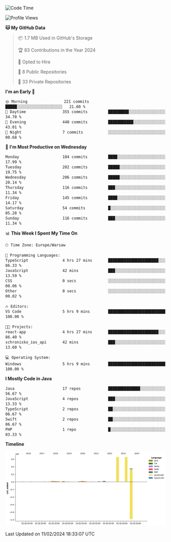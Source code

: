 <!--START_SECTION:waka-->
![Code Time](http://img.shields.io/badge/Code%20Time-169%20hrs%209%20mins-blue)

![Profile Views](http://img.shields.io/badge/Profile%20Views-0-blue)

**🐱 My GitHub Data** 

> 📦 1.7 MB Used in GitHub's Storage 
 > 
> 🏆 83 Contributions in the Year 2024
 > 
> 💼 Opted to Hire
 > 
> 📜 8 Public Repositories 
 > 
> 🔑 33 Private Repositories 
 > 
**I'm an Early 🐤** 

```text
🌞 Morning                221 commits         █████░░░░░░░░░░░░░░░░░░░░   21.60 % 
🌆 Daytime                355 commits         █████████░░░░░░░░░░░░░░░░   34.70 % 
🌃 Evening                440 commits         ███████████░░░░░░░░░░░░░░   43.01 % 
🌙 Night                  7 commits           ░░░░░░░░░░░░░░░░░░░░░░░░░   00.68 % 
```
📅 **I'm Most Productive on Wednesday** 

```text
Monday                   184 commits         ████░░░░░░░░░░░░░░░░░░░░░   17.99 % 
Tuesday                  202 commits         █████░░░░░░░░░░░░░░░░░░░░   19.75 % 
Wednesday                206 commits         █████░░░░░░░░░░░░░░░░░░░░   20.14 % 
Thursday                 116 commits         ███░░░░░░░░░░░░░░░░░░░░░░   11.34 % 
Friday                   145 commits         ████░░░░░░░░░░░░░░░░░░░░░   14.17 % 
Saturday                 54 commits          █░░░░░░░░░░░░░░░░░░░░░░░░   05.28 % 
Sunday                   116 commits         ███░░░░░░░░░░░░░░░░░░░░░░   11.34 % 
```


📊 **This Week I Spent My Time On** 

```text
🕑︎ Time Zone: Europe/Warsaw

💬 Programming Languages: 
TypeScript               4 hrs 27 mins       ██████████████████████░░░   86.33 % 
JavaScript               42 mins             ███░░░░░░░░░░░░░░░░░░░░░░   13.59 % 
CSS                      0 secs              ░░░░░░░░░░░░░░░░░░░░░░░░░   00.06 % 
Other                    0 secs              ░░░░░░░░░░░░░░░░░░░░░░░░░   00.02 % 

🔥 Editors: 
VS Code                  5 hrs 9 mins        █████████████████████████   100.00 % 

🐱‍💻 Projects: 
react-app                4 hrs 27 mins       ██████████████████████░░░   86.40 % 
schronisko_ios_api       42 mins             ███░░░░░░░░░░░░░░░░░░░░░░   13.60 % 

💻 Operating System: 
Windows                  5 hrs 9 mins        █████████████████████████   100.00 % 
```

**I Mostly Code in Java** 

```text
Java                     17 repos            ██████████████░░░░░░░░░░░   56.67 % 
JavaScript               4 repos             ███░░░░░░░░░░░░░░░░░░░░░░   13.33 % 
TypeScript               2 repos             ██░░░░░░░░░░░░░░░░░░░░░░░   06.67 % 
Swift                    2 repos             ██░░░░░░░░░░░░░░░░░░░░░░░   06.67 % 
PHP                      1 repo              █░░░░░░░░░░░░░░░░░░░░░░░░   03.33 % 
```



**Timeline**

![Lines of Code chart](https://raw.githubusercontent.com/KuaQ/KuaQ/main/assets/bar_graph.png)


 Last Updated on 11/02/2024 18:33:07 UTC
<!--END_SECTION:waka-->
